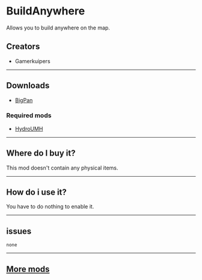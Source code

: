 # BuildAnywhere

Allows you to build anywhere on the map.

## Creators

- Gamerkuipers

-------

## Downloads

- [BigPan](https://github.com/Gamerkuipers/Hydroneer-Modding/raw/main/1.x/500-BuildAnywhere_P.pak)

### Required mods

- [HydroUMH](https://github.com/RHlNO/HydroneerModding/raw/main/Release%20Mods/501-HydroUMH_P.pak)

-------

## Where do I buy it?

This mod doesn't contain any physical items.

-------

## How do i use it?

You have to do nothing to enable it.

-------

## issues

    none

-------

## [More mods](../../../)
